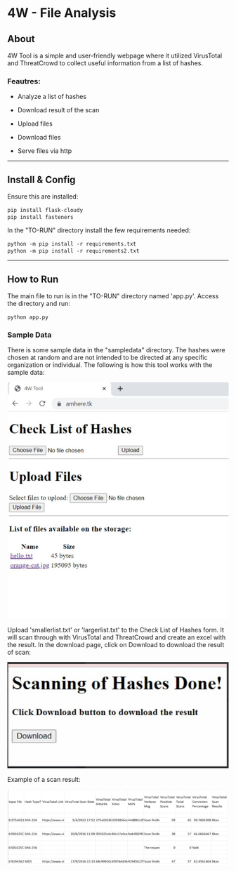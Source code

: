 # 4W - File Analysis

## About

4W Tool is a simple and user-friendly webpage where it utilized VirusTotal and ThreatCrowd to collect useful information from a list of hashes. 

### Feautres:

- Analyze a list of hashes

- Download result of the scan

- Upload files

- Download files

- Serve files via http

---


## Install & Config
Ensure this are installed:

	pip install flask-cloudy
	pip install fasteners

In the "TO-RUN" directory install the few requirements needed:

	python -m pip install -r requirements.txt
	python -m pip install -r requirements2.txt

---

## How to Run

The main file to run is in the "TO-RUN" directory named 'app.py'. Access the directory and run:

	python app.py
  
### Sample Data

There is some sample data in the "sampledata" directory. The hashes were chosen at random and are not intended 
to be directed at any specific organization or individual. The following is how this tool works with the sample data:


<img src="readmeimg/uploadtxt.PNG">

Upload 'smallerlist.txt' or 'largerlist.txt' to the Check List of Hashes form. It will scan through with VirusTotal and 
ThreatCrowd and create an excel with the result. In the download page, click on Download to download the result of scan:

<img src="readmeimg/scandone.PNG">

Example of a scan result:

<img src="readmeimg/scanresult.PNG">

